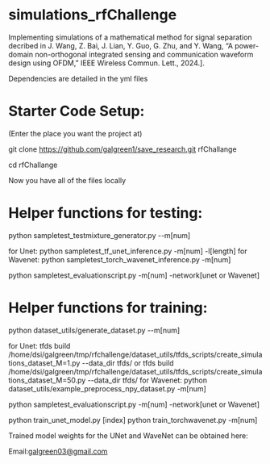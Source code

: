 # simulations\_rfChallenge

Implementing simulations of a mathematical method for signal separation decribed in J. Wang, Z. Bai, J. Lian, Y. Guo, G. Zhu, and Y. Wang, “A power-domain non-orthogonal integrated sensing and communication waveform design using OFDM,” IEEE Wireless Commun. Lett., 2024.].

Dependencies are detailed in the yml files

# Starter Code Setup: 

(Enter the place you want the project at)

git clone https://github.com/galgreen1/save_research.git rfChallange


cd rfChallange

Now you have all of the files locally

# Helper functions for testing:
python sampletest_testmixture_generator.py --m[num]

for Unet:
python sampletest_tf_unet_inference.py -m[num] -l[length]
for Wavenet:
python sampletest_torch_wavenet_inference.py -m[num]

python sampletest_evaluationscript.py -m[num] -network[unet or Wavenet]

# Helper functions for training:
python dataset_utils/generate_dataset.py --m[num]

for Unet:
tfds build /home/dsi/galgreen/tmp/rfchallenge/dataset_utils/tfds_scripts/create_simulations_dataset_M=1.py --data_dir tfds/
or
tfds build /home/dsi/galgreen/tmp/rfchallenge/dataset_utils/tfds_scripts/create_simulations_dataset_M=50.py --data_dir tfds/
for Wavenet:
python dataset_utils/example_preprocess_npy_dataset.py -m[num]

python sampletest_evaluationscript.py -m[num] -network[unet or Wavenet]

python train_unet_model.py [index]
python train_torchwavenet.py -m[num]


Trained model weights for the UNet and WaveNet can be obtained here: 

Email:galgreen03@gmail.com




